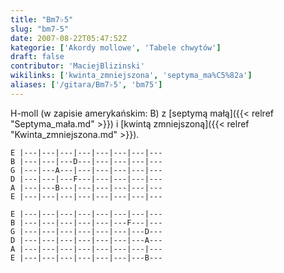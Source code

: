 ```yaml
---
title: "Bm7♭5"
slug: "bm7-5"
date: 2007-08-22T05:47:52Z
kategorie: ['Akordy mollowe', 'Tabele chwytów']
draft: false
contributor: 'MaciejBlizinski'
wikilinks: ['kwinta_zmniejszona', 'septyma_ma%C5%82a']
aliases: ['/gitara/Bm7♭5', 'bm75']
---
```

H-moll (w zapisie amerykańskim: B) z [septymą
małą]({{< relref "Septyma_mała.md" >}}) i [kwintą
zmniejszoną]({{< relref "Kwinta_zmniejszona.md" >}}).

    E |---|---|---|---|---|---|---|---
    B |---|---|---D---|---|---|---|---
    G |---|---A---|---|---|---|---|---
    D |---|---|---F---|---|---|---|---
    A |---|---B---|---|---|---|---|---
    E |---|---|---|---|---|---|---|---

    E |---|---|---|---|---|---|---|---
    B |---|---|---|---|---|---F---|---
    G |---|---|---|---|---|---|---D---
    D |---|---|---|---|---|---|---A---
    A |---|---|---|---|---|---|---|---
    E |---|---|---|---|---|---|---B---


